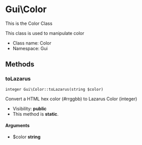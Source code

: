 Gui\Color
===============

This is the Color Class

This class is used to manipulate color


* Class name: Color
* Namespace: Gui







Methods
-------


### toLazarus

    integer Gui\Color::toLazarus(string $color)

Convert a HTML hex color (#rrggbb) to Lazarus Color (integer)



* Visibility: **public**
* This method is **static**.


#### Arguments
* $color **string**


